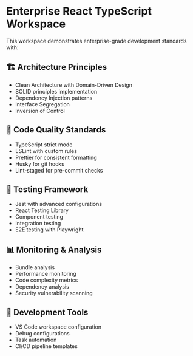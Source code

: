 # Enterprise React TypeScript Workspace

This workspace demonstrates enterprise-grade development standards with:

## 🏗️ Architecture Principles

- Clean Architecture with Domain-Driven Design
- SOLID principles implementation
- Dependency Injection patterns
- Interface Segregation
- Inversion of Control

## 🔧 Code Quality Standards

- TypeScript strict mode
- ESLint with custom rules
- Prettier for consistent formatting
- Husky for git hooks
- Lint-staged for pre-commit checks

## 🧪 Testing Framework

- Jest with advanced configurations
- React Testing Library
- Component testing
- Integration testing
- E2E testing with Playwright

## 📊 Monitoring & Analysis

- Bundle analysis
- Performance monitoring
- Code complexity metrics
- Dependency analysis
- Security vulnerability scanning

## 🚀 Development Tools

- VS Code workspace configuration
- Debug configurations
- Task automation
- CI/CD pipeline templates
